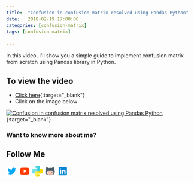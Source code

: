 ```yaml
---
title:  "Confusion in confusion matrix resolved using Pandas Python"
date:   2018-02-19 17:00:00
categories: [confusion-matrix]
tags: [confusion-matrix]

---
```


In this video, I'll show you a simple guide to implement confusion matrix from scratch using Pandas library in Python.


## To view the video
* [Click here](https://youtu.be/42JGBd6zh8E){:target="_blank"}
* Click on the image below

[![Confusion in confusion matrix resolved using Pandas Python](http://img.youtube.com/vi/42JGBd6zh8E/0.jpg)](http://www.youtube.com/watch?v=42JGBd6zh8E){:target="_blank"}

### Want to know more about me?
## Follow Me
<a href="https://twitter.com/_bhaveshbhatt" target="_blank"><img class="ai-subscribed-social-icon" src="/assets/images/tw.png" width="30"></a>
<a href="https://www.youtube.com/bhaveshbhatt8791/" target="_blank"><img class="ai-subscribed-social-icon" src="/assets/images/ytb.png" width="30"></a>
<a href="https://www.youtube.com/PythonTricks/" target="_blank"><img class="ai-subscribed-social-icon" src="/assets/images/python_logo.png" width="30"></a>
<a href="https://github.com/bhattbhavesh91" target="_blank"><img class="ai-subscribed-social-icon" src="/assets/images/gthb.png" width="30"></a>
<a href="https://www.linkedin.com/in/bhattbhavesh91/" target="_blank"><img class="ai-subscribed-social-icon" src="/assets/images/lnkdn.png" width="30"></a>
